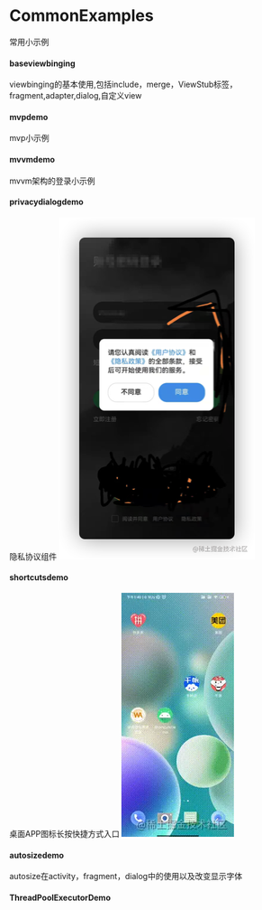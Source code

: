 # CommonExamples
常用小示例

#### baseviewbinging
 viewbinging的基本使用,包括include，merge，ViewStub标签，fragment,adapter,dialog,自定义view

#### mvpdemo
 mvp小示例

#### mvvmdemo
 mvvm架构的登录小示例

#### privacydialogdemo
 隐私协议组件
 ![img_1.png](img_1.png)

#### shortcutsdemo
 桌面APP图标长按快捷方式入口
 ![img.png](img.png)

#### autosizedemo
 autosize在activity，fragment，dialog中的使用以及改变显示字体

#### ThreadPoolExecutorDemo
